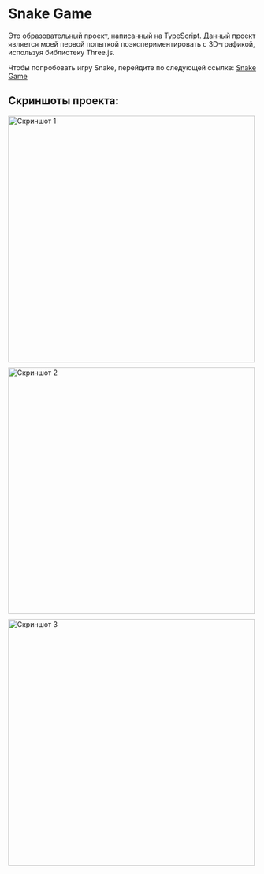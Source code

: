 # Snake Game

Это образовательный проект, написанный на TypeScript. Данный проект является моей первой попыткой поэкспериментировать с 3D-графикой, используя библиотеку Three.js.

Чтобы попробовать игру Snake, перейдите по следующей ссылке: [Snake Game](https://theonlyfastcoder2.github.io/Snake/)

## Скриншоты проекта:

<div style="display: flex; gap:10px; flex-wrap: wrap;">
    <img width="500px" src="https://user-images.githubusercontent.com/60759188/188754251-5b0e2ab9-a37a-4316-9b1f-ba4d2ae5820f.png" alt="Скриншот 1">
    <img width="500px" src="https://user-images.githubusercontent.com/60759188/188951534-bded06bc-da83-4445-b1db-a403c997c273.png" alt="Скриншот 2">
    <img width="500px" src="https://user-images.githubusercontent.com/60759188/188952585-a5cb18f0-51cd-484b-ae0d-ed639fc869f1.png" alt="Скриншот 3">
</div>

